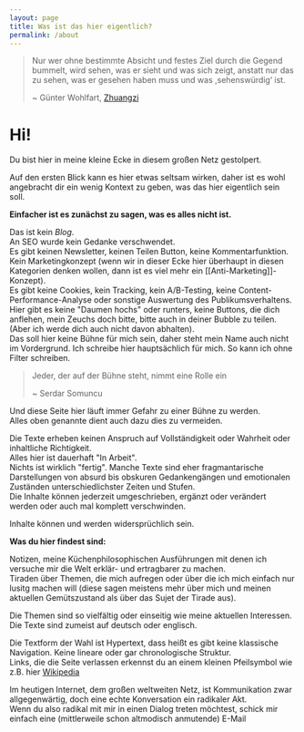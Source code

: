 ```yaml
---
layout: page
title: Was ist das hier eigentlich?
permalink: /about
---
```


> Nur wer ohne bestimmte Absicht und festes Ziel durch die Gegend bummelt, wird sehen, was er sieht und was sich zeigt, anstatt nur das zu sehen, was er gesehen haben muss und was ,sehenswürdig‘ ist. 
>
> ~ Günter Wohlfart, [Zhuangzi](http://guenter-wohlfart.de/Docs/Zhuangzi.pdf)

# Hi!

Du bist hier in meine kleine Ecke in diesem großen Netz gestolpert.  

Auf den ersten Blick kann es hier etwas seltsam wirken, daher ist es wohl angebracht dir ein wenig Kontext zu geben, was das hier eigentlich sein soll.  

**Einfacher ist es zunächst zu sagen, was es alles nicht ist.**  

Das ist kein *Blog*.  
An SEO wurde kein Gedanke verschwendet.  
Es gibt keinen Newsletter, keinen Teilen Button, keine Kommentarfunktion.  
Kein Marketingkonzept (wenn wir in dieser Ecke hier überhaupt in diesen Kategorien denken wollen, dann ist es viel mehr ein [[Anti-Marketing]]-Konzept).  
Es gibt keine Cookies, kein Tracking, kein A/B-Testing, keine Content-Performance-Analyse oder sonstige Auswertung des Publikumsverhaltens.  
Hier gibt es keine "Daumen hochs" oder runters, keine Buttons, die dich anflehen, mein Zeuchs doch bitte, bitte auch in deiner Bubble zu teilen.  (Aber ich werde dich auch nicht davon abhalten).  
Das soll hier keine Bühne für mich sein, daher steht mein Name auch nicht im Vordergrund.  Ich schreibe hier hauptsächlich für mich.  So kann ich ohne Filter schreiben.  

> Jeder, der auf der Bühne steht, nimmt eine Rolle ein
>
> ~ Serdar Somuncu 

Und diese Seite hier läuft immer Gefahr zu einer Bühne zu werden.  
Alles oben genannte dient auch dazu dies zu vermeiden.  

Die Texte erheben keinen Anspruch auf Vollständigkeit oder Wahrheit oder inhaltliche Richtigkeit.  
Alles hier ist dauerhaft "In Arbeit".  
Nichts ist wirklich "fertig".  Manche Texte sind eher fragmantarische Darstellungen von absurd bis obskuren Gedankengängen und emotionalen Zuständen unterschiedlichster Zeiten und Stufen.  
Die Inhalte können jederzeit umgeschrieben, ergänzt oder verändert werden oder auch mal komplett verschwinden.  

Inhalte können und werden widersprüchlich sein.  

**Was du hier findest sind:**  

Notizen, meine Küchenphilosophischen Ausführungen mit denen ich versuche mir die Welt erklär- und ertragbarer zu machen.  
Tiraden über Themen, die mich aufregen oder über die ich mich einfach nur lusitg machen will (diese sagen meistens mehr über mich und meinen aktuellen Gemütszustand als über das Sujet der Tirade aus).  

Die Themen sind so vielfältig oder einseitig wie meine aktuellen Interessen.  
Die Texte sind zumeist auf deutsch oder englisch.  

Die Textform der Wahl ist Hypertext, dass heißt es gibt keine klassische Navigation.  Keine lineare oder gar chronologische Struktur.  
Links, die die Seite verlassen erkennst du an einem kleinen Pfeilsymbol wie z.B. hier [Wikipedia](https://www.wikipedia.de/)

Im heutigen Internet, dem großen weltweiten Netz, ist Kommunikation zwar allgegenwärtig, doch eine echte Konversation ein radikaler Akt.  
Wenn du also radikal mit mir in einen Dialog treten möchtest, schick mir einfach eine (mittlerweile schon altmodisch anmutende) E-Mail <Mailadresse>

